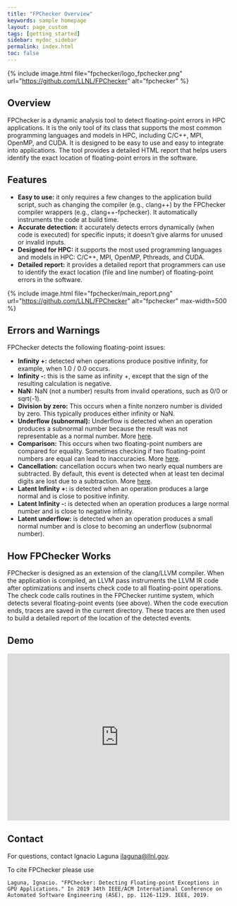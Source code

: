 ```yaml
---
title: "FPChecker Overview"
keywords: sample homepage
layout: page_custom
tags: [getting_started]
sidebar: mydoc_sidebar
permalink: index.html
toc: false
---
```


{% include image.html file="fpchecker/logo_fpchecker.png" url="https://github.com/LLNL/FPChecker" alt="fpchecker" %}

## Overview

FPChecker is a dynamic analysis tool to detect floating-point errors in HPC applications. It is the only tool of its class that supports the most common programming languages and models in HPC, including C/C++, MPI, OpenMP, and CUDA. It is designed to be easy to use and easy to integrate into applications. The tool provides a detailed HTML report that helps users identify the exact location of floating-point errors in the software.

## Features

- **Easy to use:** it only requires a few changes to the application build script, such as changing the compiler (e.g., clang++) by the FPChecker compiler wrappers (e.g., clang++-fpchecker). It automatically instruments the code at build time.
- **Accurate detection:** it accurately detects errors dynamically (when code is executed) for specific inputs; it doesn’t give alarms for unused or invalid inputs. 
- **Designed for HPC:** it supports the most used programming languages and models in HPC: C/C++, MPI, OpenMP, Pthreads, and CUDA.
- **Detailed report:** it provides a detailed report that programmers can use to identify the exact location (file and line number) of floating-point errors in the software.

<!--
{% include image.html file="fpchecker/report-1.png" url="https://github.com/LLNL/FPChecker" alt="fpchecker" max-width=500  %}
-->
{% include image.html file="fpchecker/main_report.png" url="https://github.com/LLNL/FPChecker" alt="fpchecker" max-width=500  %}

## Errors and Warnings

FPChecker detects the following floating-point issues:

- **Infinity +:** detected when operations produce positive infinity, for example, when 1.0 / 0.0 occurs. 
- **Infinity -:** this is the same as infinity +, except that the sign of the resulting calculation is negative.
- **NaN:** NaN (not a number) results from invalid operations, such as 0/0 or sqrt(-1).
- **Division by zero:** This occurs when a finite nonzero number is divided by zero. This typically produces either infinity or NaN.
- **Underflow (subnormal):** Underflow is detected when an operation produces a subnormal number because the result was not representable as a normal number. More [here](/subnormal-numbers.html).
- **Comparison:** This occurs when two floating-point numbers are compared for equality. Sometimes checking if two floating-point numbers are equal can lead to inaccuracies. More [here](https://floating-point-gui.de/errors/comparison/).
- **Cancellation:** cancellation occurs when two nearly equal numbers are subtracted. By default, this event is detected when at least ten decimal digits are lost due to a subtraction. More [here](2021-07-12-dealing-with-cancellation.html).
- **Latent Infinity +:** is detected when an operation produces a large normal and is close to positive infinity.
- **Latent Infinity -:** is detected when an operation produces a large normal number and is close to negative infinity.
- **Latent underflow:** is detected when an operation produces a small normal number and is close to becoming an underflow (subnormal number).

## How FPChecker Works

FPChecker is designed as an extension of the clang/LLVM compiler. When the application is compiled, an LLVM pass instruments the LLVM IR code after optimizations and inserts check code to all floating-point operations. The check code calls routines in the FPChecker runtime system, which detects several floating-point events (see above). When the code execution ends, traces are saved in the current directory. These traces are then used to build a detailed report of the location of the detected events.

## Demo

<div style="padding:75% 0 0 0;position:relative;"><iframe src="https://player.vimeo.com/video/587361303?badge=0&amp;autopause=0&amp;player_id=0&amp;app_id=58479&amp;h=a37bb27cfd" frameborder="0" allow="autoplay; fullscreen; picture-in-picture" allowfullscreen style="position:absolute;top:0;left:0;width:100%;height:100%;" title="FPChecker demo"></iframe></div><script src="https://player.vimeo.com/api/player.js"></script>

## Contact
For questions, contact Ignacio Laguna <ilaguna@llnl.gov>.

To cite FPChecker please use

```
Laguna, Ignacio. "FPChecker: Detecting Floating-point Exceptions in GPU Applications." In 2019 34th IEEE/ACM International Conference on Automated Software Engineering (ASE), pp. 1126-1129. IEEE, 2019.
```
